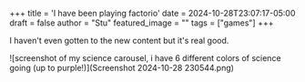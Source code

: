 +++
title = 'I have been playing factorio'
date = 2024-10-28T23:07:17-05:00
draft = false
author = "Stu"
featured_image = ""
tags = ["games"]
+++

I haven't even gotten to the new content but it's real good.

![screenshot of my science carousel, i have 6 different colors of science going (up to purple!)](Screenshot 2024-10-28 230544.png)

